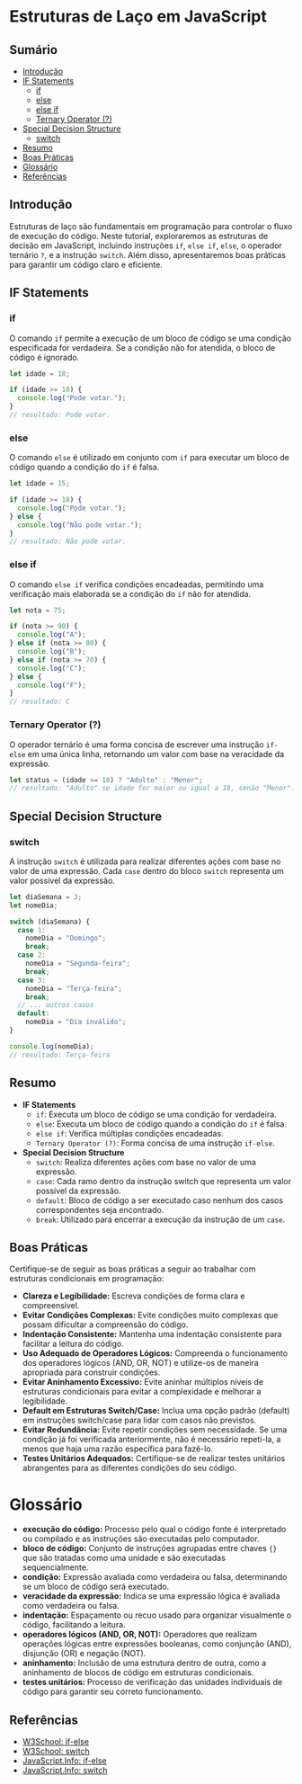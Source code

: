 # Estruturas de Laço em JavaScript

## Sumário
- [Introdução](#introdução)
- [IF Statements](#if-statements)
  - [if](#if)
  - [else](#else)
  - [else if](#else-if)
  - [Ternary Operator (?)](#ternary-operator-)
- [Special Decision Structure](#special-decision-structure)
  - [switch](#switch)
- [Resumo](#resumo)
- [Boas Práticas](#boas-práticas)
- [Glossário](#glossário)
- [Referências](#referências)

## Introdução
Estruturas de laço são fundamentais em programação para controlar o fluxo de execução do código. Neste tutorial, exploraremos as estruturas de decisão em JavaScript, incluindo instruções `if`, `else if`, `else`, o operador ternário `?`, e a instrução `switch`. Além disso, apresentaremos boas práticas para garantir um código claro e eficiente.

## IF Statements

### if
O comando `if` permite a execução de um bloco de código se uma condição especificada for verdadeira. Se a condição não for atendida, o bloco de código é ignorado.

```javascript
let idade = 18;

if (idade >= 18) {
  console.log("Pode votar.");
}
// resultado: Pode votar.
```

### else
O comando `else` é utilizado em conjunto com `if` para executar um bloco de código quando a condição do `if` é falsa.

```javascript
let idade = 15;

if (idade >= 18) {
  console.log("Pode votar.");
} else {
  console.log("Não pode votar.");
}
// resultado: Não pode votar.
```

### else if
O comando `else if` verifica condições encadeadas, permitindo uma verificação mais elaborada se a condição do `if` não for atendida.

```javascript
let nota = 75;

if (nota >= 90) {
  console.log("A");
} else if (nota >= 80) {
  console.log("B");
} else if (nota >= 70) {
  console.log("C");
} else {
  console.log("F");
}
// resultado: C
```

### Ternary Operator (?)
O operador ternário é uma forma concisa de escrever uma instrução `if-else` em uma única linha, retornando um valor com base na veracidade da expressão.

```javascript
let status = (idade >= 18) ? "Adulto" : "Menor";
// resultado: "Adulto" se idade for maior ou igual a 18, senão "Menor".
```

## Special Decision Structure

### switch
A instrução `switch` é utilizada para realizar diferentes ações com base no valor de uma expressão. Cada `case` dentro do bloco `switch` representa um valor possível da expressão.

```javascript
let diaSemana = 3;
let nomeDia;

switch (diaSemana) {
  case 1:
    nomeDia = "Domingo";
    break;
  case 2:
    nomeDia = "Segunda-feira";
    break;
  case 3:
    nomeDia = "Terça-feira";
    break;
  // ... outros casos
  default:
    nomeDia = "Dia inválido";
}

console.log(nomeDia);
// resultado: Terça-feira
```

## Resumo
- **IF Statements**
  - `if`: Executa um bloco de código se uma condição for verdadeira.
  - `else`: Executa um bloco de código quando a condição do `if` é falsa.
  - `else if`: Verifica múltiplas condições encadeadas.
  - `Ternary Operator (?)`: Forma concisa de uma instrução `if-else`.
- **Special Decision Structure**
  - `switch`: Realiza diferentes ações com base no valor de uma expressão.
  - `case`: Cada ramo dentro da instrução switch que representa um valor possível da expressão.
  - `default`: Bloco de código a ser executado caso nenhum dos casos correspondentes seja encontrado.
  - `break`: Utilizado para encerrar a execução da instrução de um `case`.

## Boas Práticas
Certifique-se de seguir as boas práticas a seguir ao trabalhar com estruturas condicionais em programação:

- **Clareza e Legibilidade:** Escreva condições de forma clara e compreensível.
- **Evitar Condições Complexas:** Evite condições muito complexas que possam dificultar a compreensão do código.
- **Indentação Consistente:** Mantenha uma indentação consistente para facilitar a leitura do código.
- **Uso Adequado de Operadores Lógicos:** Compreenda o funcionamento dos operadores lógicos (AND, OR, NOT) e utilize-os de maneira apropriada para construir condições.
- **Evitar Aninhamento Excessivo:** Evite aninhar múltiplos níveis de estruturas condicionais para evitar a complexidade e melhorar a legibilidade.
- **Default em Estruturas Switch/Case:** Inclua uma opção padrão (default) em instruções switch/case para lidar com casos não previstos.
- **Evitar Redundância:** Evite repetir condições sem necessidade. Se uma condição já foi verificada anteriormente, não é necessário repeti-la, a menos que haja uma razão específica para fazê-lo.
- **Testes Unitários Adequados:** Certifique-se de realizar testes unitários abrangentes para as diferentes condições do seu código.

# Glossário
- **execução do código:** Processo pelo qual o código fonte é interpretado ou compilado e as instruções são executadas pelo computador.
- **bloco de código:** Conjunto de instruções agrupadas entre chaves `{}` que são tratadas como uma unidade e são executadas sequencialmente.
- **condição:** Expressão avaliada como verdadeira ou falsa, determinando se um bloco de código será executado.
- **veracidade da expressão:** Indica se uma expressão lógica é avaliada como verdadeira ou falsa.
- **indentação:** Espaçamento ou recuo usado para organizar visualmente o código, facilitando a leitura.
- **operadores lógicos (AND, OR, NOT):** Operadores que realizam operações lógicas entre expressões booleanas, como conjunção (AND), disjunção (OR) e negação (NOT).
- **aninhamento:** Inclusão de uma estrutura dentro de outra, como a aninhamento de blocos de código em estruturas condicionais.
- **testes unitários:** Processo de verificação das unidades individuais de código para garantir seu correto funcionamento.

## Referências
- [W3School: if-else](https://www.w3schools.com/js/js_if_else.asp)
- [W3School: switch](https://www.w3schools.com/js/js_switch.asp)
- [JavaScript.Info: if-else](https://javascript.info/ifelse)
- [JavaScript.Info: switch](https://javascript.info/switch)